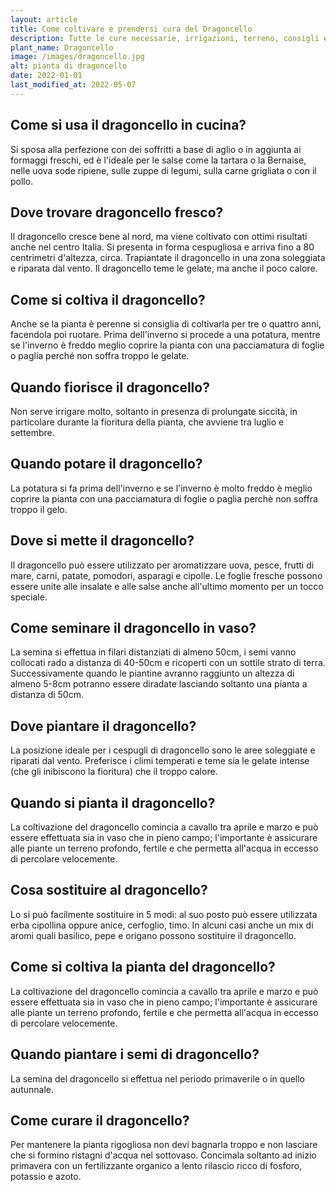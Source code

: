 ```yaml
---
layout: article
title: Come coltivare e prendersi cura del Dragoncello
description: Tutte le cure necessarie, irrigazioni, terreno, consigli e molto altro sulla coltivazione del Dragoncello
plant_name: Dragoncello
image: /images/dragoncello.jpg
alt: pianta di dragoncello
date: 2022-01-01
last_modified_at: 2022-05-07
---
```


## Come si usa il dragoncello in cucina?

 Si sposa alla perfezione con dei soffritti a base di aglio o in aggiunta ai formaggi freschi, ed è l'ideale per le salse come la tartara o la Bernaise, nelle uova sode ripiene, sulle zuppe di legumi, sulla carne grigliata o con il pollo.

## Dove trovare dragoncello fresco?

Il dragoncello cresce bene al nord, ma viene coltivato con ottimi risultati anche nel centro Italia. Si presenta in forma cespugliosa e arriva fino a 80 centrimetri d'altezza, circa. Trapiantate il dragoncello in una zona soleggiata e riparata dal vento. Il dragoncello teme le gelate, ma anche il poco calore.

## Come si coltiva il dragoncello?

 Anche se la pianta è perenne si consiglia di coltivarla per tre o quattro anni, facendola poi ruotare. Prima dell'inverno si procede a una potatura, mentre se l'inverno è freddo meglio coprire la pianta con una pacciamatura di foglie o paglia perché non soffra troppo le gelate.

## Quando fiorisce il dragoncello?

 Non serve irrigare molto, soltanto in presenza di prolungate siccità, in particolare durante la fioritura della pianta, che avviene tra luglio e settembre.

## Quando potare il dragoncello?

 La potatura si fa prima dell'inverno e se l'inverno è molto freddo è meglio coprire la pianta con una pacciamatura di foglie o paglia perchè non soffra troppo il gelo.

## Dove si mette il dragoncello?

Il dragoncello può essere utilizzato per aromatizzare uova, pesce, frutti di mare, carni, patate, pomodori, asparagi e cipolle. Le foglie fresche possono essere unite alle insalate e alle salse anche all'ultimo momento per un tocco speciale.

## Come seminare il dragoncello in vaso?

La semina si effettua in filari distanziati di almeno 50cm, i semi vanno collocati rado a distanza di 40-50cm e ricoperti con un sottile strato di terra. Successivamente quando le piantine avranno raggiunto un altezza di almeno 5-8cm potranno essere diradate lasciando soltanto una pianta a distanza di 50cm.

## Dove piantare il dragoncello?

La posizione ideale per i cespugli di dragoncello sono le aree soleggiate e riparati dal vento. Preferisce i climi temperati e teme sia le gelate intense (che gli inibiscono la fioritura) che il troppo calore.

## Quando si pianta il dragoncello?

 La coltivazione del dragoncello comincia a cavallo tra aprile e marzo e può essere effettuata sia in vaso che in pieno campo; l'importante è assicurare alle piante un terreno profondo, fertile e che permetta all'acqua in eccesso di percolare velocemente.

## Cosa sostituire al dragoncello?

Lo si può facilmente sostituire in 5 modi: al suo posto può essere utilizzata erba cipollina oppure anice, cerfoglio, timo. In alcuni casi anche un mix di aromi quali basilico, pepe e origano possono sostituire il dragoncello.

## Come si coltiva la pianta del dragoncello?

La coltivazione del dragoncello comincia a cavallo tra aprile e marzo e può essere effettuata sia in vaso che in pieno campo; l'importante è assicurare alle piante un terreno profondo, fertile e che permetta all'acqua in eccesso di percolare velocemente.

## Quando piantare i semi di dragoncello?

 La semina del dragoncello si effettua nel periodo primaverile o in quello autunnale.

## Come curare il dragoncello?

 Per mantenere la pianta rigogliosa non devi bagnarla troppo e non lasciare che si formino ristagni d'acqua nel sottovaso. Concimala soltanto ad inizio primavera con un fertilizzante organico a lento rilascio ricco di fosforo, potassio e azoto.

